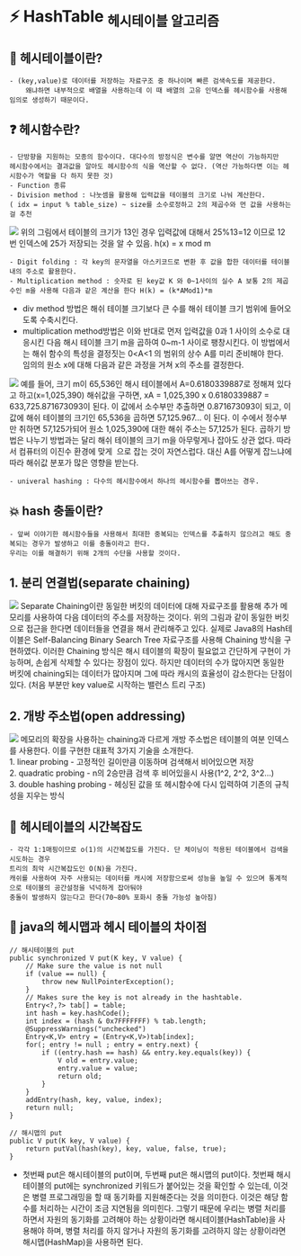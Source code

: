 ﻿# :zap: HashTable <sub>헤시테이블 알고리즘</sub>


## :memo: 헤시테이블이란?

	- (key,value)로 데이터를 저장하는 자료구조 중 하나이며 빠른 검색속도를 제공한다. 
		왜냐하면 내부적으로 배열을 사용하는데 이 때 배열의 고유 인덱스를 헤시함수를 사용해 임의로 생성하기 때문이다.
	
## :question: 헤시함수란?
	- 단방향을 지원하는 모종의 함수이다. 대다수의 방정식은 변수를 알면 역산이 가능하지만 
	헤시함수에서는 결과값을 알아도 헤시함수의 식을 역산할 수 없다. (역산 가능하다면 이는 헤시함수가 역할을 다 하지 못한 것)
	- Function 종류 
	- Division method : 나눗셈을 활용해 입력값을 테이블의 크기로 나눠 계산한다.
 	( idx = input % table_size) ~ size를 소수로정하고 2의 제곱수와 먼 값을 사용하는걸 추천
<img src="./img/divmethod.png">
	위의 그림에서 테이블의 크기가 13인 경우 입력값에 대해서 25%13=12 이므로 12번 인덱스에 25가 저장되는 것을 알 수 있음.
	h(x) = x mod m

	- Digit folding : 각 key의 문자열을 아스키코드로 변환 후 값을 합한 데이터를 테이블 내의 주소로 활용한다.
	- Multiplication method : 숫자로 된 key값 K 와 0~1사이의 실수 A 보통 2의 제곱수인 m을 사용해 다음과 같은 계산을 한다 H(k) = (k*AMod1)*m 
	
 *  div method 방법은 해쉬 테이블 크기보다 큰 수를 해쉬 테이블 크기 범위에 들어오도록 수축시킨다. 
*  multiplication method방법은 이와 반대로 먼저 입력값을 0과 1 사이의 소수로 대응시킨 다음 해시 테이블 크기 m을 곱하여 0~m-1 사이로 팽창시킨다. 
이 방법에서는 해쉬 함수의 특성을 결정짓는 0<A<1 의 범위의 상수 A를 미리 준비해야 한다. 임의의 원소 x에 대해 다음과 같은 과정을 거쳐 x의 주소를 결정한다.
<img src="./img/multimethod.png">
	예를 들어, 크기 m이 65,536인 해시 테이블에서 A=0.6180339887로 정해져 있다고 하고(x=1,025,390) 해쉬값을 구하면,
	xA = 1,025,390 x 0.6180339887 = 633,725.871673093이 된다. 이 값에서 소수부만 추출하면 0.871673093이 되고, 
	이 값에 해쉬 테이블의 크기인 65,536을 곱하면 57,125.967... 이 된다. 
	이 수에서 정수부만 취하면 57,125가되어 원소 1,025,390에 대한 해쉬 주소는 57,125가 된다.
	곱하기 방법은 나누기 방법과는 달리 해쉬 테이블의 크기 m을 아무렇게나 잡아도 상관 없다. 
	따라서 컴퓨터의 이진수 환경에 맞게  으로 잡는 것이 자연스럽다. 대신 A를 어떻게 잡느냐에 따라 해쉬값 분포가 많은 영향을 받는다. 

	- univeral hashing : 다수의 헤시함수에서 하나의 헤시함수를 뽑아쓰는 경우.

## :collision: hash 충돌이란? 

	- 앞써 이야기한 헤시함수들을 사용해서 최대한 중복되는 인덱스를 추출하지 않으려고 해도 중복되는 경우가 발생하고 이를 충돌이라고 한다.
	우리는 이를 해결하기 위해 2개의 수단을 사용할 것이다.

## 1. 분리 연결법(separate chaining)
<img src="./img/separateC.png">
	Separate Chaining이란 동일한 버킷의 데이터에 대해 자료구조를 활용해 추가 메모리를 사용하여 다음 데이터의 주소를 저장하는 것이다. 
	위의 그림과 같이 동일한 버킷으로 접근을 한다면 데이터들을 연결을 해서 관리해주고 있다. 
	실제로 Java8의 Hash테이블은 Self-Balancing Binary Search Tree 자료구조를 사용해 Chaining 방식을 구현하였다.
	이러한 Chaining 방식은 해시 테이블의 확장이 필요없고 간단하게 구현이 가능하며, 손쉽게 삭제할 수 있다는 장점이 있다. 
	하지만 데이터의 수가 많아지면 동일한 버킷에 chaining되는 데이터가 많아지며 그에 따라 캐시의 효율성이 감소한다는 단점이 있다.
	(처음 부분만 key value로 시작하는 밸런스 트리 구조)

 
## 2. 개방 주소법(open addressing)
<img src="./img/open.png">
	메모리의 확장을 사용하는 chaining과 다르게 개방 주소법은 테이블의 여분 인덱스를 사용한다.
	이를 구현한 대표적 3가지 기술을 소개한다.<br>
	1. linear probing - 고정적인 길이만큼 이동하며 검색해서 비어있으면 저장<br>
	2. quadratic probing - n의 2승만큼 검색 후 비어있을시 사용(1^2, 2^2, 3^2...)<br>
	3. double hashing probing - 헤싱된 값을 또 헤시함수에 다시 입력하여 기존의 규칙성을 지우는 방식

## :book: 헤시테이블의 시간복잡도 
	- 각각 1:1매핑이므로 o(1)의 시간복잡도를 가진다. 단 체이닝이 적용된 테이블에서 검색을 시도하는 경우 
	트리의 최악 시간복잡도인 O(N)을 가진다.
	캐쉬를 사용하여 자주 사용되는 데이터를 캐시에 저장함으로써 성능을 높일 수 있으며 통계적으로 테이블의 공간설정을 넉넉하게 잡아둬야
	충돌이 발생하지 않는다고 한다(70~80% 포화시 충돌 가능성 높아짐)

## :memo: java의 헤시맵과 헤시 테이블의 차이점 
```
// 해시테이블의 put
public synchronized V put(K key, V value) {
    // Make sure the value is not null
    if (value == null) {
        throw new NullPointerException();
    }
    // Makes sure the key is not already in the hashtable.
    Entry<?,?> tab[] = table;
    int hash = key.hashCode();
    int index = (hash & 0x7FFFFFFF) % tab.length;
    @SuppressWarnings("unchecked")
    Entry<K,V> entry = (Entry<K,V>)tab[index];
    for(; entry != null ; entry = entry.next) {
        if ((entry.hash == hash) && entry.key.equals(key)) {
            V old = entry.value;
            entry.value = value;
            return old;
        }
    }
    addEntry(hash, key, value, index);
    return null;
}

// 해시맵의 put
public V put(K key, V value) {
    return putVal(hash(key), key, value, false, true);
}
```

- 첫번째 put은 해시테이블의 put이며, 두번째 put은 해시맵의 put이다. 
첫번째 해시테이블의 put에는 synchronized 키워드가 붙어있는 것을 확인할 수 있는데, 
이것은 병렬 프로그래밍을 할 때 동기화를 지원해준다는 것을 의미한다. 이것은 해당 함수를 처리하는 시간이 조금 지연됨을 의미힌다.
그렇기 때문에 우리는 병렬 처리를 하면서 자원의 동기화를 고려해야 하는 상황이라면 
해시테이블(HashTable)을 사용해야 하며, 병렬 처리를 하지 않거나 자원의 동기화를 고려하지 않는 상황이라면 
해시맵(HashMap)을 사용하면 된다.

